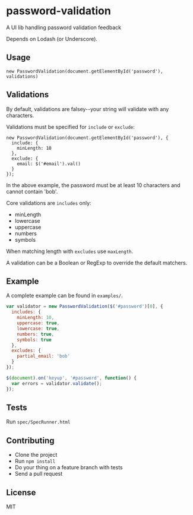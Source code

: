 # password-validation

  A UI lib handling password validation feedback

  Depends on Lodash (or Underscore).

## Usage

    new PasswordValidation(document.getElementById('password'), validations)

## Validations

By default, validations are falsey--your string will validate with any characters.

Validations must be specified for `include` or `exclude`:

    new PasswordValidation(document.getElementById('password'), {
      include: {
        minLength: 10
      },
      exclude: {
        email: $('#email').val()
      }
    });

In the above example, the password must be at least 10 characters and cannot contain 'bob'.

Core validations are `includes` only:

* minLength
* lowercase
* uppercase
* numbers
* symbols

When matching length with `excludes` use `maxLength`.

A validation can be a Boolean or RegExp to override the default matchers.

## Example

A complete example can be found in `examples/`.

``` javascript
var validator = new PasswordValidation($('#password')[0], {
  includes: {
    minLength: 10,
    uppercase: true,
    lowercase: true,
    numbers: true,
    symbols: true
  },
  excludes: {
    partial_email: 'bob'
  }
});

$(document).on('keyup', '#password', function() {
  var errors = validator.validate();
});
```

## Tests

Run `spec/SpecRunner.html`

## Contributing

* Clone the project
* Run `npm install`
* Do your thing on a feature branch with tests
* Send a pull request

## License

MIT
